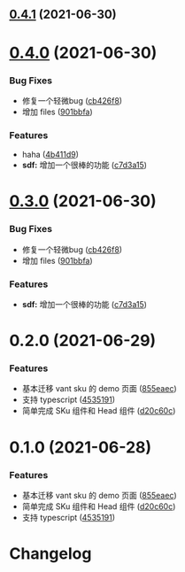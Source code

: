 ## [0.4.1](https://github.com/edram/npm-ci-test/compare/v0.4.0...v0.4.1) (2021-06-30)

# [0.4.0](https://github.com/edram/npm-ci-test/compare/v0.2.0...v0.4.0) (2021-06-30)


### Bug Fixes

* 修复一个轻微bug ([cb426f8](https://github.com/edram/npm-ci-test/commit/cb426f8ba849a051b284680acc10f233fa44c1ec))
* 增加 files ([901bbfa](https://github.com/edram/npm-ci-test/commit/901bbfa0ffd364b218288e41512e6bb578d8167d))


### Features

* haha ([4b411d9](https://github.com/edram/npm-ci-test/commit/4b411d9b01b15894c95d7a0600eadb7728d56d3c))
* **sdf:** 增加一个很棒的功能 ([c7d3a15](https://github.com/edram/npm-ci-test/commit/c7d3a158eecc723902c74c8f08e10482a62a3b75))

# [0.3.0](https://github.com/edram/npm-ci-test/compare/v0.2.0...v0.3.0) (2021-06-30)


### Bug Fixes

* 修复一个轻微bug ([cb426f8](https://github.com/edram/npm-ci-test/commit/cb426f8ba849a051b284680acc10f233fa44c1ec))
* 增加 files ([901bbfa](https://github.com/edram/npm-ci-test/commit/901bbfa0ffd364b218288e41512e6bb578d8167d))


### Features

* **sdf:** 增加一个很棒的功能 ([c7d3a15](https://github.com/edram/npm-ci-test/commit/c7d3a158eecc723902c74c8f08e10482a62a3b75))

# 0.2.0 (2021-06-29)


### Features

* 基本迁移 vant sku 的 demo 页面 ([855eaec](https://github.com/edram/npm-ci-test/commit/855eaec348a09b3adb0de1421b45d1f081012049))
* 支持 typescript ([4535191](https://github.com/edram/npm-ci-test/commit/45351913d8d2870fae61b984c9e7c75c4cf60e37))
* 简单完成 SKu 组件和 Head 组件 ([d20c60c](https://github.com/edram/npm-ci-test/commit/d20c60cb50c9c6aca10497f15f4374fcb3219d66))

# 0.1.0 (2021-06-28)


### Features

* 基本迁移 vant sku 的 demo 页面 ([855eaec](https://github.com/edram/vant-sku/commit/855eaec348a09b3adb0de1421b45d1f081012049))
* 简单完成 SKu 组件和 Head 组件 ([d20c60c](https://github.com/edram/vant-sku/commit/d20c60cb50c9c6aca10497f15f4374fcb3219d66))
* 支持 typescript ([4535191](https://github.com/edram/vant-sku/commit/45351913d8d2870fae61b984c9e7c75c4cf60e37))

# Changelog

